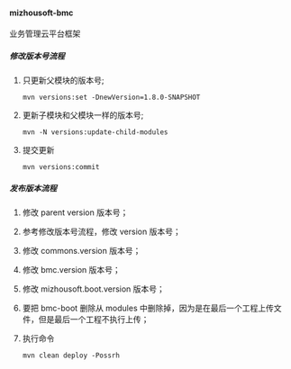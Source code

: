 #### mizhousoft-bmc
业务管理云平台框架

#####  修改版本号流程

1.  只更新父模块的版本号;
	```shell
	mvn versions:set -DnewVersion=1.8.0-SNAPSHOT
	```
2.  更新子模块和父模块一样的版本号;
	```shell
	mvn -N versions:update-child-modules
	```
3.  提交更新
	```shell
	mvn versions:commit
	```

#####  发布版本流程

1. 修改 parent version 版本号；

2. 参考修改版本号流程，修改 version 版本号；

3. 修改 commons.version 版本号； 

4. 修改 bmc.version 版本号； 

5. 修改 mizhousoft.boot.version 版本号； 

6. 要把 bmc-boot 删除从 modules 中删除掉，因为是在最后一个工程上传文件，但是最后一个工程不执行上传；

7. 执行命令
	```shell
	mvn clean deploy -Possrh
	```
